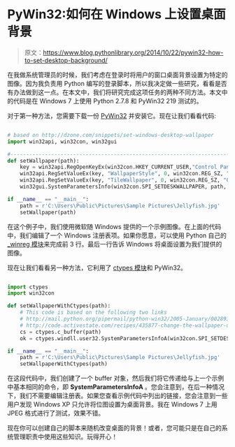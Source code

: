 # PyWin32:如何在 Windows 上设置桌面背景

> 原文：<https://www.blog.pythonlibrary.org/2014/10/22/pywin32-how-to-set-desktop-background/>

在我做系统管理员的时候，我们考虑在登录时将用户的窗口桌面背景设置为特定的图像。因为我负责用 Python 编写的登录脚本，所以我决定做一些研究，看看是否有办法做到这一点。在本文中，我们将研究完成这项任务的两种不同方法。本文中的代码是在 Windows 7 上使用 Python 2.7.8 和 PyWin32 219 测试的。

对于第一种方法，您需要下载一份 [PyWin32](http://sourceforge.net/projects/pywin32/) 并安装它。现在让我们看看代码:

```py

# based on http://dzone.com/snippets/set-windows-desktop-wallpaper
import win32api, win32con, win32gui

#----------------------------------------------------------------------
def setWallpaper(path):
    key = win32api.RegOpenKeyEx(win32con.HKEY_CURRENT_USER,"Control Panel\\Desktop",0,win32con.KEY_SET_VALUE)
    win32api.RegSetValueEx(key, "WallpaperStyle", 0, win32con.REG_SZ, "0")
    win32api.RegSetValueEx(key, "TileWallpaper", 0, win32con.REG_SZ, "0")
    win32gui.SystemParametersInfo(win32con.SPI_SETDESKWALLPAPER, path, 1+2)

if __name__ == "__main__":
    path = r'C:\Users\Public\Pictures\Sample Pictures\Jellyfish.jpg'
    setWallpaper(path)

```

在这个例子中，我们使用微软随 Windows 提供的一个示例图像。在上面的代码中，我们编辑了一个 Windows 注册表项。如果你愿意，可以使用 Python 自己的 [_winreg 模块](https://docs.python.org/2/library/_winreg.html)来完成前 3 行。最后一行告诉 Windows 将桌面设置为我们提供的图像。

现在让我们看看另一种方法，它利用了 [ctypes 模块](https://docs.python.org/2/library/ctypes.html)和 PyWin32。

```py

import ctypes
import win32con

def setWallpaperWithCtypes(path):
    # This code is based on the following two links
    # http://mail.python.org/pipermail/python-win32/2005-January/002893.html
    # http://code.activestate.com/recipes/435877-change-the-wallpaper-under-windows/
    cs = ctypes.c_buffer(path)
    ok = ctypes.windll.user32.SystemParametersInfoA(win32con.SPI_SETDESKWALLPAPER, 0, cs, 0)

if __name__ == "__main__":
    path = r'C:\Users\Public\Pictures\Sample Pictures\Jellyfish.jpg'
    setWallpaperWithCtypes(path)

```

在这段代码中，我们创建了一个 buffer 对象，然后我们将它传递给与上一个示例中基本相同的命令，即 **SystemParametersInfoA** 。您会注意到，在后一种情况下，我们不需要编辑注册表。如果您查看示例代码中列出的链接，您会注意到一些用户发现 Windows XP 只允许将位图设置为桌面背景。我在 Windows 7 上用 JPEG 格式进行了测试，效果不错。

现在你可以创建自己的脚本来随机改变桌面的背景！或者，您可能只是在自己的系统管理职责中使用这些知识。玩得开心！